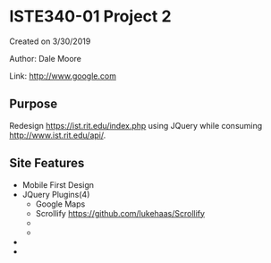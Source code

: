 # ISTE340-01 Project 2
Created on 3/30/2019

Author: Dale Moore

Link: http://www.google.com

## Purpose 
Redesign https://ist.rit.edu/index.php using JQuery while consuming http://www.ist.rit.edu/api/.

## Site Features
* Mobile First Design
* JQuery Plugins(4)
  * Google Maps
  * Scrollify https://github.com/lukehaas/Scrollify
  *
  *
* 
*
